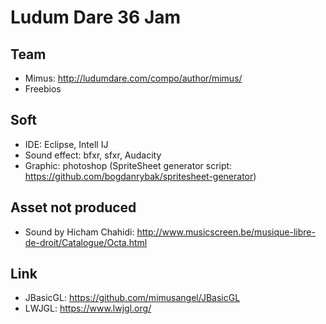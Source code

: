 # Ludum Dare 36 Jam

## Team
* Mimus: http://ludumdare.com/compo/author/mimus/
* Freebios

## Soft
* IDE: Eclipse, Intell IJ
* Sound effect: bfxr, sfxr, Audacity
* Graphic: photoshop (SpriteSheet generator script: https://github.com/bogdanrybak/spritesheet-generator)

## Asset not produced
* Sound by Hicham Chahidi: http://www.musicscreen.be/musique-libre-de-droit/Catalogue/Octa.html

## Link
* JBasicGL: https://github.com/mimusangel/JBasicGL
* LWJGL: https://www.lwjgl.org/
